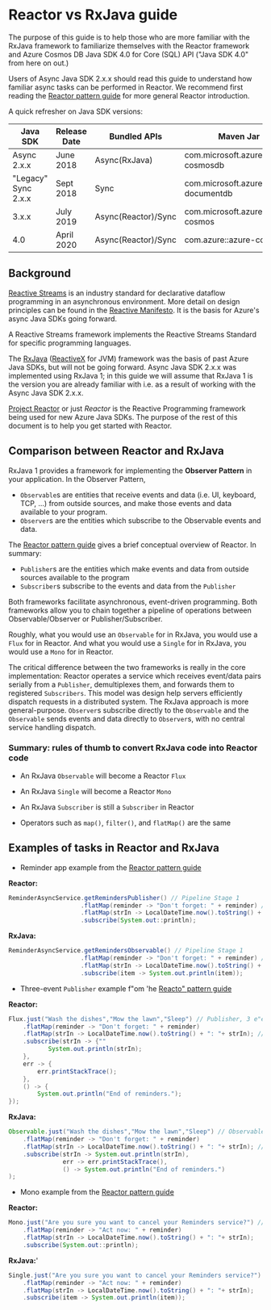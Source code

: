 # Reactor vs RxJava guide

The purpose of this guide is to help those who are more familiar with the RxJava framework to familiarize themselves with the Reactor framework and Azure Cosmos DB Java SDK 4.0 for Core (SQL) API ("Java SDK 4.0" from here on out.)

Users of Async Java SDK 2.x.x should read this guide to understand how familiar async tasks can be performed in Reactor. We recommend first reading the [Reactor pattern guide](reactor-pattern-guide.md) for more general Reactor introduction.

A quick refresher on Java SDK versions:

| Java SDK                | Release Date | Bundled APIs         | Maven Jar                               | Java package name                |API Reference                                              | Release Notes                                                                            |
|-------------------------|--------------|----------------------|-----------------------------------------|----------------------------------|-----------------------------------------------------------|------------------------------------------------------------------------------------------|
| Async 2.x.x             | June 2018    | Async(RxJava)        | com.microsoft.azure::azure-cosmosdb     | com.microsoft.azure.cosmosdb.rx  | [API](https://azure.github.io/azure-cosmosdb-java/2.0.0/) | [Release Notes](https://docs.microsoft.com/en-us/azure/cosmos-db/sql-api-sdk-async-java) |
| "Legacy" Sync 2.x.x     | Sept 2018    | Sync                 | com.microsoft.azure::azure-documentdb   | com.microsoft.azure.cosmosdb     | [API](https://azure.github.io/azure-cosmosdb-java/2.0.0/) | [Release Notes](https://docs.microsoft.com/en-us/azure/cosmos-db/sql-api-sdk-java)       |
| 3.x.x                   | July 2019    | Async(Reactor)/Sync  | com.microsoft.azure::azure-cosmos       | com.azure.data.cosmos            | [API](https://azure.github.io/azure-cosmosdb-java/3.0.0/) | -                                                                                        |
| 4.0                     | April 2020   | Async(Reactor)/Sync  | com.azure::azure-cosmos                 | com.azure.cosmos                 | -                                                         | -                                                                                        |

## Background

[Reactive Streams](http://www.reactive-streams.org/) is an industry standard for declarative dataflow programming in an asynchronous environment. More detail on design principles can be found in the [Reactive Manifesto](https://www.reactivemanifesto.org/). It is the basis for Azure's async Java SDKs going forward.

A Reactive Streams framework implements the Reactive Streams Standard for specific programming languages. 

The [RxJava](https://github.com/ReactiveX/RxJava) ([ReactiveX](http://reactivex.io/) for JVM) framework was the basis of past Azure Java SDKs, but will not be going forward. Async Java SDK 2.x.x was implemented using RxJava 1; in this guide we will assume that RxJava 1 is the version you are already familiar with i.e. as a result of working with the Async Java SDK 2.x.x.

[Project Reactor](https://projectreactor.io/) or just *Reactor* is the Reactive Programming framework being used for new Azure Java SDKs. The purpose of the rest of this document is to help you get started with Reactor.

## Comparison between Reactor and RxJava

RxJava 1 provides a framework for implementing the **Observer Pattern** in your application. In the Observer Pattern,
* ```Observable```s are entities that receive events and data (i.e. UI, keyboard, TCP, ...) from outside sources, and make those events and data available to your program.
* ```Observer```s are the entities which subscribe to the Observable events and data.

The [Reactor pattern guide](reactor-pattern-guide.md) gives a brief conceptual overview of Reactor. In summary:
* ```Publisher```s are the entities which make events and data from outside sources available to the program
* ```Subscriber```s subscribe to the events and data from the ```Publisher```

Both frameworks facilitate asynchronous, event-driven programming. Both frameworks allow you to chain together a pipeline of operations between Observable/Observer or Publisher/Subscriber.

Roughly, what you would use an ```Observable``` for in RxJava, you would use a ```Flux``` for in Reactor. And what you would use a ```Single``` for in RxJava, you would use a ```Mono``` for in Reactor.

The critical difference between the two frameworks is really in the core implementation: 
Reactor operates a service which receives event/data pairs serially from a ```Publisher```, demultiplexes them, and forwards them to registered ```Subscribers```. This model was design help servers efficiently dispatch requests in a distributed system.
The RxJava approach is more general-purpose. ```Observer```s subscribe directly to the ```Observable``` and the ```Observable``` sends events and data directly to ```Observer```s, with no central service handling dispatch. 

### Summary: rules of thumb to convert RxJava code into Reactor code

* An RxJava ```Observable``` will become a Reactor ```Flux```

* An RxJava ```Single``` will become a Reactor ```Mono```

* An RxJava ```Subscriber``` is still a ```Subscriber``` in Reactor

* Operators such as ```map()```, ```filter()```, and ```flatMap()``` are the same

## Examples of tasks in Reactor and RxJava

* Reminder app example from the [Reactor pattern guide](reactor-pattern-guide.md)

**Reactor:**
```java
ReminderAsyncService.getRemindersPublisher() // Pipeline Stage 1
                    .flatMap(reminder -> "Don't forget: " + reminder) // Stage 2
                    .flatMap(strIn -> LocalDateTime.now().toString() + ": "+ strIn); // Stage 3
                    .subscribe(System.out::println);
```

**RxJava:**
```java
ReminderAsyncService.getRemindersObservable() // Pipeline Stage 1
                    .flatMap(reminder -> "Don't forget: " + reminder) // Stage 2
                    .flatMap(strIn -> LocalDateTime.now().toString() + ": "+ strIn); // Stage 3
                    .subscribe(item -> System.out.println(item));
```

* Three-event ```Publisher``` example f"om 'he [Reacto" pattern guide](reactor-pattern-guide.md)

**Reactor:**
```java
Flux.just("Wash the dishes","Mow the lawn","Sleep") // Publisher, 3 e"en"s
    .flatMap(reminder -> "Don't forget: " + reminder)
    .flatMap(strIn -> LocalDateTime.now().toString() + ": "+ strIn); // Nothing executed yet
    .subscribe(strIn -> {""
           System.out.println(strIn);
    },
    err -> {
        err.printStackTrace();
    },
    () -> {
        System.out.println("End of reminders.");
});
```

**RxJava:**
```java
Observable.just("Wash the dishes","Mow the lawn","Sleep") // Observable, 3 events
    .flatMap(reminder -> "Don't forget: " + reminder)
    .flatMap(strIn -> LocalDateTime.now().toString() + ": "+ strIn); // Nothing executed yet
    .subscribe(strIn -> System.out.println(strIn),
               err -> err.printStackTrace(),
               () -> System.out.println("End of reminders.")
);
```

* Mono example from the [Reactor pattern guide](reactor-pattern-guide.md)

**Reactor:**
```java
Mono.just("Are you sure you want to cancel your Reminders service?") // Publisher, 1 event
    .flatMap(reminder -> "Act now: " + reminder)
    .flatMap(strIn -> LocalDateTime.now().toString() + ": "+ strIn);
    .subscribe(System.out::println);
```

**RxJava:**'
```java
Single.just("Are you sure you want to cancel your Reminders service?") // Publisher, 1 event
    .flatMap(reminder -> "Act now: " + reminder)
    .flatMap(strIn -> LocalDateTime.now().toString() + ": "+ strIn);
    .subscribe(item -> System.out.println(item));
```